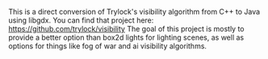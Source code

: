 This is a direct conversion of Trylock's visibility algorithm from C++ to Java using libgdx. You can find that project here: https://github.com/trylock/visibility
The goal of this project is mostly to provide a better option than box2d lights for lighting scenes, as well as options for things like fog of war and ai visibility algorithms.
